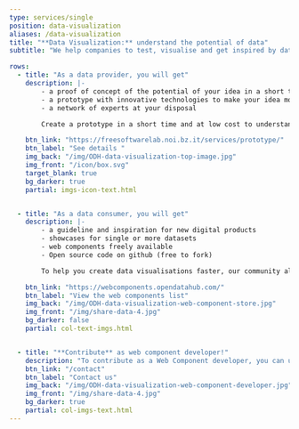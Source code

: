 ```yaml
---
type: services/single
position: data-visualization
aliases: /data-visualization
title: "**Data Visualization:** understand the potential of data"
subtitle: "We help companies to test, visualise and get inspired by data to make their ideas concrete and valuable."

rows:
  - title: "As a data provider, you will get"
    description: |-
        - a proof of concept of the potential of your idea in a short time and at low cost 
        - a prototype with innovative technologies to make your idea more concrete and valuable
        - a network of experts at your disposal

        Create a prototype in a short time and at low cost to understand the potential of your idea: through a network of experts, the <a style="text-decoration: underline;" href="https://freesoftwarelab.noi.bz.it/" target="_blank">Free Software Lab</a> helps you to develop a prototype with innovative technologies that makes your idea more concrete and valuable.

    btn_link: "https://freesoftwarelab.noi.bz.it/services/prototype/"
    btn_label: "See details "
    img_back: "/img/ODH-data-visualization-top-image.jpg"
    img_front: "/icon/box.svg"
    target_blank: true
    bg_darker: true
    partial: imgs-icon-text.html


  - title: "As a data consumer, you will get"
    description: |-
        - a guideline and inspiration for new digital products
        - showcases for single or more datasets
        - web components freely available
        - Open source code on github (free to fork)

        To help you create data visualisations faster, our community already developed a set of components using data provided by the Open Data Hub. You can find a list of web components ready to be used on the Open Data Hub Web Components Store.

    btn_link: "https://webcomponents.opendatahub.com/"
    btn_label: "View the web components list"
    img_back: "/img/ODH-data-visualization-web-component-store.jpg"
    img_front: "/img/share-data-4.jpg"
    bg_darker: false
    partial: col-text-imgs.html


  - title: "**Contribute** as web component developer!"
    description: "To contribute as a Web Component developer, you can use all the resources available in the Open Data Hub to create new Web components. Data is freely accessible and can be used for your own projects. For closer cooperation, do not hesitate to contact us."
    btn_link: "/contact"
    btn_label: "Contact us"
    img_back: "/img/ODH-data-visualization-web-component-developer.jpg"
    img_front: "/img/share-data-4.jpg"
    bg_darker: true
    partial: col-imgs-text.html
---
```


